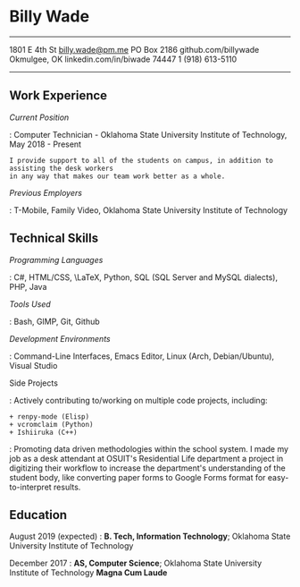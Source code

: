 Billy Wade
============

-------------------     ----------------------------
1801 E 4th St                       billy.wade@pm.me
PO Box 2186                     github.com/billywade
Okmulgee, OK                  linkedin.com/in/biwade
74447                               1 (918) 613-5110
-------------------     ----------------------------

Work Experience
---------------

*Current Position*

:    Computer Technician - Oklahoma State University Institute of Technology, May 2018 - Present
	
	I provide support to all of the students on campus, in addition to assisting the desk workers
	in any way that makes our team work better as a whole.

*Previous Employers*

:    T-Mobile, Family Video, Oklahoma State University Institute of Technology


Technical Skills
-----------------

*Programming Languages*

:    C#, HTML/CSS, \LaTeX, Python, SQL (SQL Server and MySQL dialects), PHP, Java


*Tools Used*

:   Bash, GIMP, Git, Github


*Development Environments*

:  Command-Line Interfaces, Emacs Editor, Linux (Arch, Debian/Ubuntu), Visual Studio


Side Projects

:   Actively contributing to/working on multiple code projects, including:

	+ renpy-mode (Elisp)
	+ vcromclaim (Python)
	+ Ishiiruka (C++)

:   Promoting data driven methodologies within the school system. I made my job as a desk attendant
    at OSUIT's Residential Life department a project in digitizing their workflow to increase the 
    department's understanding of the student body, like converting paper forms to Google Forms format
    for easy-to-interpret results. 

Education
---------

August 2019 (expected)
:   **B. Tech, Information Technology**; Oklahoma State University Institute of Technology

December 2017
:   **AS, Computer Science**; Oklahoma State University Institute of Technology **Magna Cum Laude**
	




